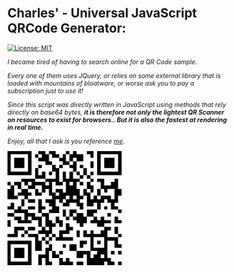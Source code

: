 

Charles' - Universal JavaScript QRCode Generator:
=================================================

[![License: MIT](https://img.shields.io/badge/License-MIT-yellow.svg)](https://opensource.org/licenses/MIT)



_I became tired of having to search online for a QR Code sample._

_Every one of them uses JQuery, or relies on some external library that is loaded with mountains of bloatware, or worse ask you to pay a subscription just to use it!_

_Since this script was directly written in JavaScript using methods that rely directly on base64 bytes, **it is therefore not only the lightest QR Scanner on resources to exist for browsers.. But it is also the fastest at rendering in real time.**_

_Enjoy, all that I ask is you reference [me](https://www.charlesderek.com/)._


![qr code link](https://raw.githubusercontent.com/CharlesDerek/qr/main/qr.png)